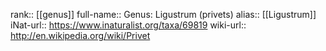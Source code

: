 

rank:: [[genus]]
full-name:: Genus: Ligustrum (privets)
alias:: [[Ligustrum]]
iNat-url:: https://www.inaturalist.org/taxa/69819
wiki-url:: http://en.wikipedia.org/wiki/Privet